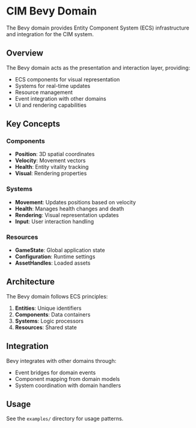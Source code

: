 # CIM Bevy Domain

The Bevy domain provides Entity Component System (ECS) infrastructure and integration for the CIM system.

## Overview

The Bevy domain acts as the presentation and interaction layer, providing:
- ECS components for visual representation
- Systems for real-time updates
- Resource management
- Event integration with other domains
- UI and rendering capabilities

## Key Concepts

### Components
- **Position**: 3D spatial coordinates
- **Velocity**: Movement vectors
- **Health**: Entity vitality tracking
- **Visual**: Rendering properties

### Systems
- **Movement**: Updates positions based on velocity
- **Health**: Manages health changes and death
- **Rendering**: Visual representation updates
- **Input**: User interaction handling

### Resources
- **GameState**: Global application state
- **Configuration**: Runtime settings
- **AssetHandles**: Loaded assets

## Architecture

The Bevy domain follows ECS principles:
1. **Entities**: Unique identifiers
2. **Components**: Data containers
3. **Systems**: Logic processors
4. **Resources**: Shared state

## Integration

Bevy integrates with other domains through:
- Event bridges for domain events
- Component mapping from domain models
- System coordination with domain handlers

## Usage

See the `examples/` directory for usage patterns.
